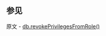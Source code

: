 ## 参见

原文 - [db.revokePrivilegesFromRole()]( https://docs.mongodb.com/manual/reference/method/db.revokePrivilegesFromRole/ )

